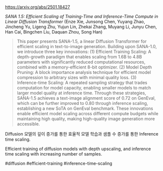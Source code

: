 https://arxiv.org/abs/2501.18427

*SANA 1.5: Efficient Scaling of Training-Time and Inference-Time Compute in Linear Diffusion Transformer* (Enze Xie, Junsong Chen, Yuyang Zhao, Jincheng Yu, Ligeng Zhu, Yujun Lin, Zhekai Zhang, Muyang Li, Junyu Chen, Han Cai, Bingchen Liu, Daquan Zhou, Song Han)

> This paper presents SANA-1.5, a linear Diffusion Transformer for efficient scaling in text-to-image generation. Building upon SANA-1.0, we introduce three key innovations: (1) Efficient Training Scaling: A depth-growth paradigm that enables scaling from 1.6B to 4.8B parameters with significantly reduced computational resources, combined with a memory-efficient 8-bit optimizer. (2) Model Depth Pruning: A block importance analysis technique for efficient model compression to arbitrary sizes with minimal quality loss. (3) Inference-time Scaling: A repeated sampling strategy that trades computation for model capacity, enabling smaller models to match larger model quality at inference time. Through these strategies, SANA-1.5 achieves a text-image alignment score of 0.72 on GenEval, which can be further improved to 0.80 through inference scaling, establishing a new SoTA on GenEval benchmark. These innovations enable efficient model scaling across different compute budgets while maintaining high quality, making high-quality image generation more accessible.

Diffusion 모델의 깊이 증가를 통한 효율적 모델 학습과 샘플 수 증가를 통한 Inference time scaling.

Efficient training of diffusion models with depth upscaling, and inference time scaling with increasing number of samples.

#diffusion #efficient-training #inference-time-scaling 